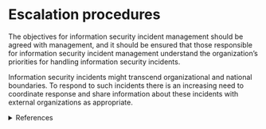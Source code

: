 # Escalation procedures

The objectives for information security incident management should be agreed with management, and it should be ensured that those responsible for information security incident management understand the organization’s priorities for handling information security incidents.

Information security incidents might transcend organizational and national boundaries. To respond to such incidents there is an increasing need to coordinate response and share information about these incidents with external organizations as appropriate.


<details><summary>References</summary>

1. ISO 27002:2005 13.2.1 "Responsibility and procedures"
2. PCI DSS 3.2.1 "Requirement [12.10.1](52f61aa2-5622-490a-8735-a4e94499c706)" Create the incident response plan to be implemented in the event of system breach
</details>